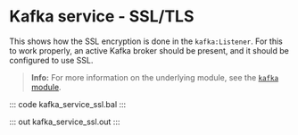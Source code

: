 # Kafka service - SSL/TLS

This shows how the SSL encryption is done in the `kafka:Listener`. For this to work properly, an active Kafka broker should be present, and it should be configured to use SSL.

>**Info:** For more information on the underlying module,  see the [`kafka` module](https://lib.ballerina.io/ballerinax/kafka/latest).

::: code kafka_service_ssl.bal :::

::: out kafka_service_ssl.out :::
